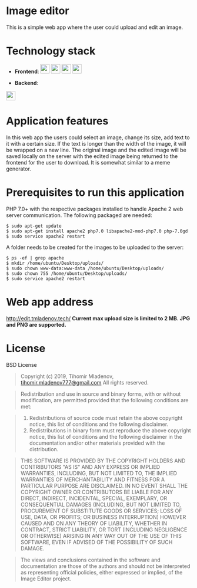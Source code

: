 # Image editor

This is a simple web app where the user could upload and edit an image.

# Technology stack
- **Frontend**:
<img src="https://img.stackshare.io/service/2538/kEpgHiC9.png" width="25" height="25"> <img src="https://img.stackshare.io/service/6727/css.png" width="25" height="25"> <img src="https://img.stackshare.io/service/1101/C9QJ7V3X.png" width="25" height="25"> <img src="https://img.stackshare.io/service/1209/javascript.jpeg" width="25" height="25">

- **Backend**:
 <img src="https://img.stackshare.io/service/991/php.png" width="25" height="25">

# Application features

In this web app the users could select an image, change its size, add text to it with a certain size. If the text is longer than the width of the image, it will be wrapped on a new line. The original image and the edited image will be saved locally on the server with the edited image
being returned to the frontend for the user to download.
It is somewhat similar to a meme generator.

# Prerequisites to run this application

PHP 7.0+ with the respective packages installed to handle Apache 2 web server communication. The following packaged are needed:

```
$ sudo apt-get update
$ sudo apt-get install apache2 php7.0 libapache2-mod-php7.0 php-7.0gd
$ sudo service apache2 restart
```

A folder needs to be created for the images to be uploaded to the server:

```
$ ps -ef | grep apache
$ mkdir /home/ubuntu/Desktop/uploads/
$ sudo chown www-data:www-data /home/ubuntu/Desktop/uploads/
$ sudo chown 755 /home/ubuntu/Desktop/uploads/
$ sudo service apache2 restart
```


# Web app address
http://edit.tmladenov.tech/
__Current max upload size is limited to 2 MB. JPG and PNG are supported.__

# License
BSD License
>Copyright (c) 2019, Tihomir Mladenov, tihomir.mladenov777@gmail.com
All rights reserved.

>Redistribution and use in source and binary forms, with or without
modification, are permitted provided that the following conditions are met:

>1. Redistributions of source code must retain the above copyright notice, this
   list of conditions and the following disclaimer.
>2. Redistributions in binary form must reproduce the above copyright notice,
   this list of conditions and the following disclaimer in the documentation
   and/or other materials provided with the distribution.

>THIS SOFTWARE IS PROVIDED BY THE COPYRIGHT HOLDERS AND CONTRIBUTORS "AS IS" AND
ANY EXPRESS OR IMPLIED WARRANTIES, INCLUDING, BUT NOT LIMITED TO, THE IMPLIED
WARRANTIES OF MERCHANTABILITY AND FITNESS FOR A PARTICULAR PURPOSE ARE
DISCLAIMED. IN NO EVENT SHALL THE COPYRIGHT OWNER OR CONTRIBUTORS BE LIABLE FOR
ANY DIRECT, INDIRECT, INCIDENTAL, SPECIAL, EXEMPLARY, OR CONSEQUENTIAL DAMAGES
(INCLUDING, BUT NOT LIMITED TO, PROCUREMENT OF SUBSTITUTE GOODS OR SERVICES;
LOSS OF USE, DATA, OR PROFITS; OR BUSINESS INTERRUPTION) HOWEVER CAUSED AND
ON ANY THEORY OF LIABILITY, WHETHER IN CONTRACT, STRICT LIABILITY, OR TORT
(INCLUDING NEGLIGENCE OR OTHERWISE) ARISING IN ANY WAY OUT OF THE USE OF THIS
SOFTWARE, EVEN IF ADVISED OF THE POSSIBILITY OF SUCH DAMAGE.

>The views and conclusions contained in the software and documentation are those
of the authors and should not be interpreted as representing official policies,
either expressed or implied, of the Image Editor project.
